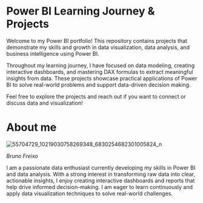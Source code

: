 # **Power BI Learning Journey & Projects**

Welcome to my Power BI portfolio! This repository contains projects that demonstrate my skills and growth in data visualization, data analysis, and business intelligence using Power BI.

Throughout my learning journey, I have focused on data modeling, creating interactive dashboards, and mastering DAX formulas to extract meaningful insights from data. These projects showcase practical applications of Power BI to solve real-world problems and support data-driven decision making.

Feel free to explore the projects and reach out if you want to connect or discuss data and visualization!

# **About me**

![55704729_10219030758269348_6830254682301005824_n](https://github.com/user-attachments/assets/c2428cb9-fe48-4534-8d68-3a009e98474f)


*Bruno Freixo*

I am a passionate data enthusiast currently developing my skills in Power BI and data analysis. With a strong interest in transforming raw data into clear, actionable insights, I enjoy creating interactive dashboards and reports that help drive informed decision-making. I am eager to learn continuously and apply data visualization techniques to solve real-world challenges.

